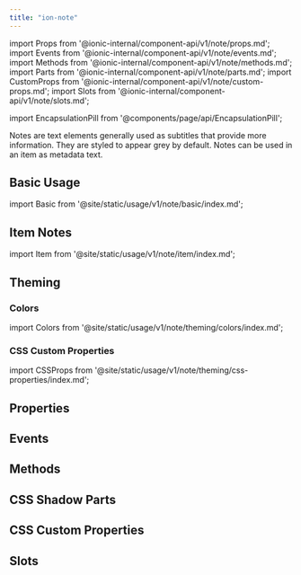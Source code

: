 ```yaml
---
title: "ion-note"
---
```

import Props from '@ionic-internal/component-api/v1/note/props.md';
import Events from '@ionic-internal/component-api/v1/note/events.md';
import Methods from '@ionic-internal/component-api/v1/note/methods.md';
import Parts from '@ionic-internal/component-api/v1/note/parts.md';
import CustomProps from '@ionic-internal/component-api/v1/note/custom-props.md';
import Slots from '@ionic-internal/component-api/v1/note/slots.md';

<head>
  <title>ion-note: Note Text Elements for iOS and Android Ionic Apps</title>
  <meta name="description" content="ion-notes are text elements generally used as subtitles that provide more information. Learn how notes can be used and styled on iOS and Android Ionic apps." />
</head>

import EncapsulationPill from '@components/page/api/EncapsulationPill';

<EncapsulationPill type="shadow" />

Notes are text elements generally used as subtitles that provide more information. They are styled to appear grey by default. Notes can be used in an item as metadata text.

## Basic Usage

import Basic from '@site/static/usage/v1/note/basic/index.md';

<Basic />

## Item Notes

import Item from '@site/static/usage/v1/note/item/index.md';

<Item />

## Theming

### Colors

import Colors from '@site/static/usage/v1/note/theming/colors/index.md';

<Colors />

### CSS Custom Properties

import CSSProps from '@site/static/usage/v1/note/theming/css-properties/index.md';

<CSSProps />


## Properties
<Props />

## Events
<Events />

## Methods
<Methods />

## CSS Shadow Parts
<Parts />

## CSS Custom Properties
<CustomProps />

## Slots
<Slots />

